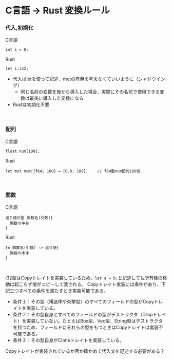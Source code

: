 # C言語 → Rust  変換ルール

### 代入,初期化

C言語
```
int i = 0;
```
Rust
```
let i:i32;
```
- 代入はletを使って記述．mutの有無を考えなくていいように（シャドウイング）
  - 同じ名前の変数を後から導入した場合、実際にその名前で使用できる変数は最後に導入した変数になる
- Rustは初期化不要

<br>

### 配列

C言語
```
float num[100];
```
Rust
```
let mut num:[f64; 100] = [0.0; 100];    // f64型num配列100個
```

<br>

### 関数

C言語
```
返り値の型 関数名(引数){
  関数の中身
}
```

Rust
```
fn 関数名(引数) -> 返り値{
  関数の本体
}
```
<br>

i32型はCopyトレイトを実装しているため、```let a = b;```と記述しても所有権の移動は起こらず値がコピーして渡される。
Copyトレイト実装には条件があり、下記三つすべての条件を満たすとき実装可能である。
  - 条件１：その型（構造体や列挙型）のすべてのフィールドの型がCopyトレイトを実装している。
  - 条件２：その型自身とすべてのフィールドの型がデストラクタ（Dropトレイト）を実装していない。たとえばBox<T>型、Vec<T>型、String型はデストラクタを持つため、フィールドにそれらの型をもつときはCopyトレイトは実装不可能である。
  - 条件３：その型自身がCloneトレイトを実装している。
        
Copyトレイトが実装されているか否か確かめて代入文を記述する必要がある？

<br>

